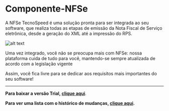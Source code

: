 ﻿# Componente-NFSe

A NFSe TecnoSpeed é uma solução pronta para ser integrada ao seu software, que realiza todas as etapas de emissão da Nota Fiscal de Serviço eletrônica, desde a geração do XML até a impressão do RPS.

![alt text](https://tecnospeed.com.br/images/workflow-nfse.svg "Fluxo de emissão NFSe")

Uma vez integrado, você não se preocupa mais com NFSe: nossa plataforma cuida de tudo para você, mantendo-se sempre atualizada de acordo com a legislação vigente

Assim, você fica livre para se dedicar aos requisitos mais importantes do seu software!

***

**Para baixar a versão Trial, [clique aqui](https://s3-sa-east-1.amazonaws.com/tecnospeed-trial/setup_nfse_tecnoaccount_11.1.94.7360.exe "Baixar o Componente NFSe Trial")**.

**Para ver uma lista com o histórico de mudanças, [clique aqui](https://github.com/tecnospeed/Componente-NFSe/blob/master/CHANGELOG.md "Changelog").**
